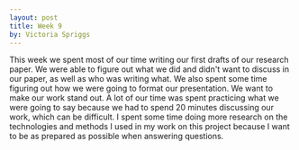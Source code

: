 ```yaml
---
layout: post
title: Week 9
by: Victoria Spriggs
---
```


This week we spent most of our time writing our first drafts of our research paper. We were able to figure out what we did and didn't want to discuss in our paper, as well as who was writing what. We also spent some time figuring out how we were going to format our presentation. We want to make our work stand out. A lot of our time was spent practicing what we were going to say because we had to spend 20 minutes discussing our work, which can be difficult. I spent some time doing more research on the technologies and methods I used in my work on this project because I want to be as prepared as possible when answering questions. 


